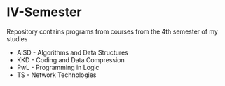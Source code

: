 # IV-Semester
Repository contains programs from courses from the 4th semester of my studies

* AiSD - Algorithms and Data Structures
* KKD - Coding and Data Compression
* PwL - Programming in Logic
* TS - Network Technologies
